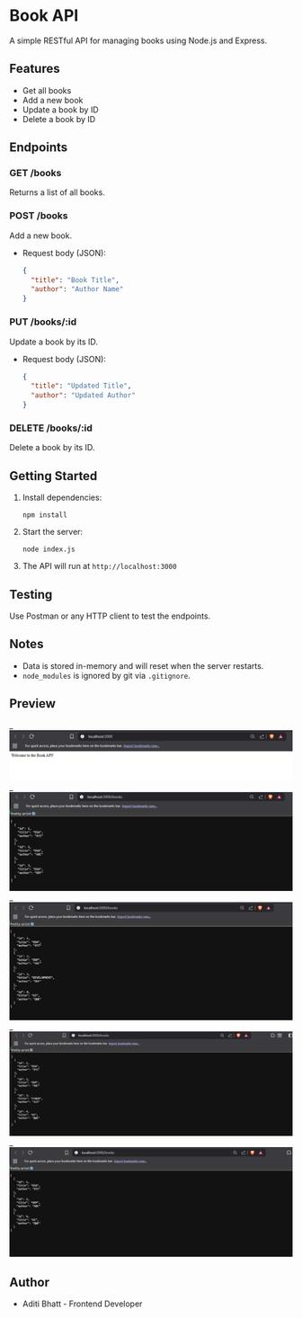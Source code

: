 # Book API

A simple RESTful API for managing books using Node.js and Express.

## Features
- Get all books
- Add a new book
- Update a book by ID
- Delete a book by ID

## Endpoints

### GET /books
Returns a list of all books.

### POST /books
Add a new book.
- Request body (JSON):
  ```json
  {
    "title": "Book Title",
    "author": "Author Name"
  }
  ```

### PUT /books/:id
Update a book by its ID.
- Request body (JSON):
  ```json
  {
    "title": "Updated Title",
    "author": "Updated Author"
  }
  ```

### DELETE /books/:id
Delete a book by its ID.

## Getting Started

1. Install dependencies:
   ```
   npm install
   ```
2. Start the server:
   ```
   node index.js
   ```
3. The API will run at `http://localhost:3000`

## Testing
Use Postman or any HTTP client to test the endpoints.

## Notes
- Data is stored in-memory and will reset when the server restarts.
- `node_modules` is ignored by git via `.gitignore`.

## Preview

_![Website Preview](./ss/ss1.png)
_![Website Preview](./ss/ss2.png)
_![Website Preview](./ss/ss3.png)
_![Website Preview](./ss/ss4.png)
_![Website Preview](./ss/ss5.png)



## Author 
 - Aditi Bhatt - Frontend Developer




